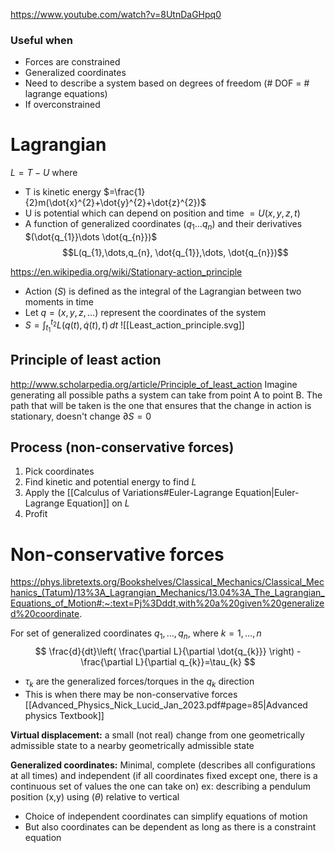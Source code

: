 https://www.youtube.com/watch?v=8UtnDaGHpq0
### Useful when
- Forces are constrained
- Generalized coordinates
- Need to describe a system based on degrees of freedom (# DOF = # lagrange equations)
- If overconstrained

# Lagrangian
$L=T-U$ where
- T is kinetic energy $=\frac{1}{2}m(\dot{x}^{2}+\dot{y}^{2}+\dot{z}^{2})$
- U is potential which can depend on position and time $=U(x,y,z,t)$
- A function of generalized coordinates $(q_{1}\dots q_{n})$ and their derivatives $(\dot{q_{1}}\dots  \dot{q_{n}})$
  $$L(q_{1},\dots,q_{n}, \dot{q_{1}},\dots, \dot{q_{n}})$$

https://en.wikipedia.org/wiki/Stationary-action_principle
- Action ($S$) is defined as the integral of the Lagrangian between two moments in time
- Let $q=(x,y,z, \dots)$ represent the coordinates of the system
- $S=\int _{t_{1}}^{t_{2}}L(q(t), \dot{q}(t), t) \, dt$
![[Least_action_principle.svg]]
## Principle of least action
http://www.scholarpedia.org/article/Principle_of_least_action
Imagine generating all possible paths a system can take from point A to point B. The path that will be taken is the one that ensures that the change in action is stationary, doesn't change $\partial S=0$

## Process (non-conservative forces)
1. Pick coordinates
2. Find kinetic and potential energy to find $L$
3. Apply the [[Calculus of Variations#Euler-Lagrange Equation|Euler-Lagrange Equation]] on $L$
4. Profit

# Non-conservative forces
https://phys.libretexts.org/Bookshelves/Classical_Mechanics/Classical_Mechanics_(Tatum)/13%3A_Lagrangian_Mechanics/13.04%3A_The_Lagrangian_Equations_of_Motion#:~:text=Pj%3Dddt,with%20a%20given%20generalized%20coordinate.

For set of generalized coordinates $q_{1},\dots,q_{n}$, where $k=1,\dots,n$
$$
\frac{d}{dt}\left( \frac{\partial L}{\partial \dot{q_{k}}}  \right) - \frac{\partial L}{\partial q_{k}}=\tau_{k}
$$
- $\tau_{k}$ are the generalized forces/torques in the $q_{k}$ direction
- This is when there may be non-conservative forces [[Advanced_Physics_Nick_Lucid_Jan_2023.pdf#page=85|Advanced physics Textbook]]

**Virtual displacement:** a small (not real) change from one geometrically admissible state to a nearby geometrically admissible state

**Generalized coordinates:** Minimal, complete (describes all configurations at all times) and independent (if all coordinates fixed except one, there is a continuous set of values the one can take on)
ex: describing a pendulum position (x,y) using ($\theta$) relative to vertical

- Choice of independent coordinates can simplify equations of motion
- But also coordinates can be dependent as long as there is a constraint equation